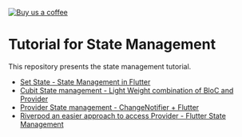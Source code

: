 [![Buy us a coffee](https://img.shields.io/badge/Buy%20us%20a%20coffee-Thanks-green?style=flat)](https://www.buymeacoffee.com/sBGXj7Pl4)

# Tutorial for State Management
This repository presents the state management tutorial.
- [Set State - State Management in Flutter](https://youtu.be/nDwH7iskkHA)
- [Cubit State management - Light Weight combination of BloC and Provider](https://youtu.be/e6x41c2fY7w)
- [Provider State management - ChangeNotifier + Flutter](https://www.youtube.com/watch?v=hwv31bNdSt4)
- [Riverpod an easier approach to access Provider - Flutter State Management](https://youtu.be/FHJM5pd1yF4)


